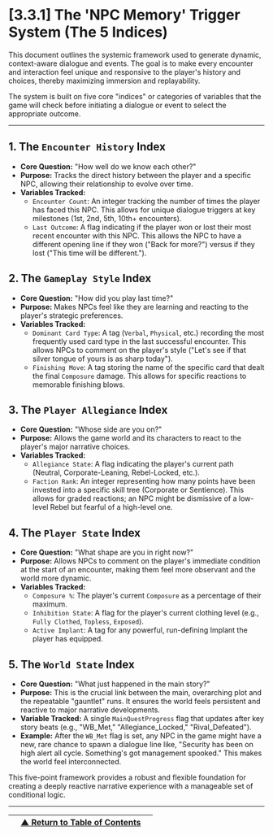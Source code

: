 <!-- Filename: LDD/[3] Narrative & World/[3.3] Dialogue & Event Systems/[3.3.1] The 'NPC Memory' Trigger System (The 5 Indices).md -->

# [3.3.1] The 'NPC Memory' Trigger System (The 5 Indices)

This document outlines the systemic framework used to generate dynamic, context-aware dialogue and events. The goal is to make every encounter and interaction feel unique and responsive to the player's history and choices, thereby maximizing immersion and replayability.

The system is built on five core "indices" or categories of variables that the game will check before initiating a dialogue or event to select the appropriate outcome.

---

## 1. The `Encounter History` Index
*   **Core Question:** "How well do we know each other?"
*   **Purpose:** Tracks the direct history between the player and a specific NPC, allowing their relationship to evolve over time.
*   **Variables Tracked:**
    *   `Encounter Count`: An integer tracking the number of times the player has faced this NPC. This allows for unique dialogue triggers at key milestones (1st, 2nd, 5th, 10th+ encounters).
    *   `Last Outcome`: A flag indicating if the player won or lost their most recent encounter with this NPC. This allows the NPC to have a different opening line if they won ("Back for more?") versus if they lost ("This time will be different.").

## 2. The `Gameplay Style` Index
*   **Core Question:** "How did you play last time?"
*   **Purpose:** Makes NPCs feel like they are learning and reacting to the player's strategic preferences.
*   **Variables Tracked:**
    *   `Dominant Card Type`: A tag (`Verbal`, `Physical`, etc.) recording the most frequently used card type in the last successful encounter. This allows NPCs to comment on the player's style ("Let's see if that silver tongue of yours is as sharp today").
    *   `Finishing Move`: A tag storing the name of the specific card that dealt the final `Composure` damage. This allows for specific reactions to memorable finishing blows.

## 3. The `Player Allegiance` Index
*   **Core Question:** "Whose side are you on?"
*   **Purpose:** Allows the game world and its characters to react to the player's major narrative choices.
*   **Variables Tracked:**
    *   `Allegiance State`: A flag indicating the player's current path (Neutral, Corporate-Leaning, Rebel-Locked, etc.).
    *   `Faction Rank`: An integer representing how many points have been invested into a specific skill tree (Corporate or Sentience). This allows for graded reactions; an NPC might be dismissive of a low-level Rebel but fearful of a high-level one.

## 4. The `Player State` Index
*   **Core Question:** "What shape are you in right now?"
*   **Purpose:** Allows NPCs to comment on the player's immediate condition at the start of an encounter, making them feel more observant and the world more dynamic.
*   **Variables Tracked:**
    *   `Composure %`: The player's current `Composure` as a percentage of their maximum.
    *   `Inhibition State`: A flag for the player's current clothing level (e.g., `Fully Clothed`, `Topless`, `Exposed`).
    *   `Active Implant`: A tag for any powerful, run-defining Implant the player has equipped.

## 5. The `World State` Index
*   **Core Question:** "What just happened in the main story?"
*   **Purpose:** This is the crucial link between the main, overarching plot and the repeatable "gauntlet" runs. It ensures the world feels persistent and reactive to major narrative developments.
*   **Variable Tracked:** A single `MainQuestProgress` flag that updates after key story beats (e.g., "WB_Met," "Allegiance_Locked," "Rival_Defeated").
*   **Example:** After the `WB_Met` flag is set, any NPC in the game might have a new, rare chance to spawn a dialogue line like, "Security has been on high alert all cycle. Something's got management spooked." This makes the world feel interconnected.

This five-point framework provides a robust and flexible foundation for creating a deeply reactive narrative experience with a manageable set of conditional logic.

---
| | [▲ Return to Table of Contents](../../README.md) | |
| :--- | :---: | ---: |